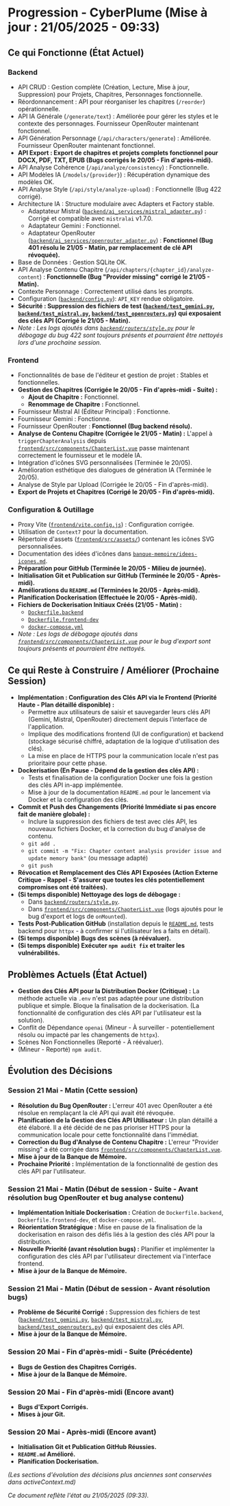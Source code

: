 # Progression - CyberPlume (Mise à jour : 21/05/2025 - 09:33)

## Ce qui Fonctionne (État Actuel)

### Backend
*   API CRUD : Gestion complète (Création, Lecture, Mise à jour, Suppression) pour Projets, Chapitres, Personnages fonctionnelle.
*   Réordonnancement : API pour réorganiser les chapitres (`/reorder`) opérationnelle.
*   API IA Générale (`/generate/text`) : Améliorée pour gérer les styles et le contexte des personnages. Fournisseur OpenRouter maintenant fonctionnel.
*   API Génération Personnage (`/api/characters/generate`) : Améliorée. Fournisseur OpenRouter maintenant fonctionnel.
*   **API Export : Export de chapitres et projets complets fonctionnel pour DOCX, PDF, TXT, EPUB (Bugs corrigés le 20/05 - Fin d'après-midi).**
*   API Analyse Cohérence (`/api/analyze/consistency`) : Fonctionnelle.
*   API Modèles IA (`/models/{provider}`) : Récupération dynamique des modèles OK.
*   API Analyse Style (`/api/style/analyze-upload`) : Fonctionnelle (Bug 422 corrigé).
*   Architecture IA : Structure modulaire avec Adapters et Factory stable.
    *   Adaptateur Mistral ([`backend/ai_services/mistral_adapter.py`](backend/ai_services/mistral_adapter.py:1)) : Corrigé et compatible avec `mistralai` v1.7.0.
    *   Adaptateur Gemini : Fonctionnel.
    *   Adaptateur OpenRouter ([`backend/ai_services/openrouter_adapter.py`](backend/ai_services/openrouter_adapter.py:1)) : **Fonctionnel (Bug 401 résolu le 21/05 - Matin, par remplacement de clé API révoquée).**
*   Base de Données : Gestion SQLite OK.
*   API Analyse Contenu Chapitre (`/api/chapters/{chapter_id}/analyze-content`) : **Fonctionnelle (Bug "Provider missing" corrigé le 21/05 - Matin).**
*   Contexte Personnage : Correctement utilisé dans les prompts.
*   Configuration ([`backend/config.py`](backend/config.py:1)): `API_KEY` rendue obligatoire.
*   **Sécurité : Suppression des fichiers de test ([`backend/test_gemini.py`](backend/test_gemini.py:1), [`backend/test_mistral.py`](backend/test_mistral.py:1), [`backend/test_openrouters.py`](backend/test_openrouters.py:1)) qui exposaient des clés API (Corrigé le 21/05 - Matin).**
*   *Note : Les logs ajoutés dans [`backend/routers/style.py`](backend/routers/style.py:1) pour le débogage du bug 422 sont toujours présents et pourraient être nettoyés lors d'une prochaine session.*

### Frontend
*   Fonctionnalités de base de l'éditeur et gestion de projet : Stables et fonctionnelles.
*   **Gestion des Chapitres (Corrigée le 20/05 - Fin d'après-midi - Suite) :**
    *   **Ajout de Chapitre :** Fonctionnel.
    *   **Renommage de Chapitre :** Fonctionnel.
*   Fournisseur Mistral AI (Éditeur Principal) : Fonctionne.
*   Fournisseur Gemini : Fonctionne.
*   Fournisseur OpenRouter : **Fonctionnel (Bug backend résolu).**
*   **Analyse de Contenu Chapitre (Corrigée le 21/05 - Matin) :** L'appel à `triggerChapterAnalysis` depuis [`frontend/src/components/ChapterList.vue`](frontend/src/components/ChapterList.vue:296) passe maintenant correctement le fournisseur et le modèle IA.
*   Intégration d'icônes SVG personnalisées (Terminée le 20/05).
*   Amélioration esthétique des dialogues de génération IA (Terminée le 20/05).
*   Analyse de Style par Upload (Corrigée le 20/05 - Fin d'après-midi).
*   **Export de Projets et Chapitres (Corrigé le 20/05 - Fin d'après-midi).**

### Configuration & Outillage
*   Proxy Vite ([`frontend/vite.config.js`](frontend/vite.config.js:1)) : Configuration corrigée.
*   Utilisation de `Context7` pour la documentation.
*   Répertoire d'assets ([`frontend/src/assets/`](frontend/src/assets/)) contenant les icônes SVG personnalisées.
*   Documentation des idées d'icônes dans [`banque-memoire/idees-icones.md`](banque-memoire/idees-icones.md).
*   **Préparation pour GitHub (Terminée le 20/05 - Milieu de journée).**
*   **Initialisation Git et Publication sur GitHub (Terminée le 20/05 - Après-midi).**
*   **Améliorations du `README.md` (Terminées le 20/05 - Après-midi).**
*   **Planification Dockerisation (Effectuée le 20/05 - Après-midi).**
*   **Fichiers de Dockerisation Initiaux Créés (21/05 - Matin) :**
    *   [`Dockerfile.backend`](Dockerfile.backend:1)
    *   [`Dockerfile.frontend-dev`](Dockerfile.frontend-dev:1)
    *   [`docker-compose.yml`](docker-compose.yml:1)
*   *Note : Les logs de débogage ajoutés dans [`frontend/src/components/ChapterList.vue`](frontend/src/components/ChapterList.vue:1) pour le bug d'export sont toujours présents et pourraient être nettoyés.*

## Ce qui Reste à Construire / Améliorer (Prochaine Session)

*   **Implémentation : Configuration des Clés API via le Frontend (Priorité Haute - Plan détaillé disponible) :**
    *   Permettre aux utilisateurs de saisir et sauvegarder leurs clés API (Gemini, Mistral, OpenRouter) directement depuis l'interface de l'application.
    *   Implique des modifications frontend (UI de configuration) et backend (stockage sécurisé chiffré, adaptation de la logique d'utilisation des clés).
    *   La mise en place de HTTPS pour la communication locale n'est pas prioritaire pour cette phase.
*   **Dockerisation (En Pause - Dépend de la gestion des clés API) :**
    *   Tests et finalisation de la configuration Docker une fois la gestion des clés API in-app implémentée.
    *   Mise à jour de la documentation `README.md` pour le lancement via Docker et la configuration des clés.
*   **Commit et Push des Changements (Priorité Immédiate si pas encore fait de manière globale) :**
    *   Inclure la suppression des fichiers de test avec clés API, les nouveaux fichiers Docker, et la correction du bug d'analyse de contenu.
    *   `git add .`
    *   `git commit -m "Fix: Chapter content analysis provider issue and update memory bank"` (ou message adapté)
    *   `git push`
*   **Révocation et Remplacement des Clés API Exposées (Action Externe Critique - Rappel - S'assurer que toutes les clés potentiellement compromises ont été traitées).**
*   **(Si temps disponible) Nettoyage des logs de débogage :**
    *   Dans [`backend/routers/style.py`](backend/routers/style.py:1).
    *   Dans [`frontend/src/components/ChapterList.vue`](frontend/src/components/ChapterList.vue:1) (logs ajoutés pour le bug d'export et logs de `onMounted`).
*   **Tests Post-Publication GitHub** (installation depuis le [`README.md`](README.md:1), tests backend pour `httpx` - à confirmer si l'utilisateur les a faits en détail).
*   **(Si temps disponible) Bugs des scènes (à réévaluer).**
*   **(Si temps disponible) Exécuter `npm audit fix` et traiter les vulnérabilités.**

## Problèmes Actuels (État Actuel)

*   **Gestion des Clés API pour la Distribution Docker (Critique) :** La méthode actuelle via `.env` n'est pas adaptée pour une distribution publique et simple. Bloque la finalisation de la dockerisation. (La fonctionnalité de configuration des clés API par l'utilisateur est la solution).
*   Conflit de Dépendance `openai` (Mineur - À surveiller - potentiellement résolu ou impacté par les changements de `httpx`).
*   Scènes Non Fonctionnelles (Reporté - À réévaluer).
*   (Mineur - Reporté) `npm audit`.

## Évolution des Décisions

### Session 21 Mai - Matin (Cette session)
*   **Résolution du Bug OpenRouter :** L'erreur 401 avec OpenRouter a été résolue en remplaçant la clé API qui avait été révoquée.
*   **Planification de la Gestion des Clés API Utilisateur :** Un plan détaillé a été élaboré. Il a été décidé de ne pas prioriser HTTPS pour la communication locale pour cette fonctionnalité dans l'immédiat.
*   **Correction du Bug d'Analyse de Contenu Chapitre :** L'erreur "Provider missing" a été corrigée dans [`frontend/src/components/ChapterList.vue`](frontend/src/components/ChapterList.vue:296).
*   **Mise à jour de la Banque de Mémoire.**
*   **Prochaine Priorité :** Implémentation de la fonctionnalité de gestion des clés API par l'utilisateur.

### Session 21 Mai - Matin (Début de session - Suite - Avant résolution bug OpenRouter et bug analyse contenu)
*   **Implémentation Initiale Dockerisation :** Création de `Dockerfile.backend`, `Dockerfile.frontend-dev`, et `docker-compose.yml`.
*   **Réorientation Stratégique :** Mise en pause de la finalisation de la dockerisation en raison des défis liés à la gestion des clés API pour la distribution.
*   **Nouvelle Priorité (avant résolution bugs) :** Planifier et implémenter la configuration des clés API par l'utilisateur directement via l'interface frontend.
*   **Mise à jour de la Banque de Mémoire.**

### Session 21 Mai - Matin (Début de session - Avant résolution bugs)
*   **Problème de Sécurité Corrigé :** Suppression des fichiers de test ([`backend/test_gemini.py`](backend/test_gemini.py:1), [`backend/test_mistral.py`](backend/test_mistral.py:1), [`backend/test_openrouters.py`](backend/test_openrouters.py:1)) qui exposaient des clés API.
*   **Mise à jour de la Banque de Mémoire.**

### Session 20 Mai - Fin d'après-midi - Suite (Précédente)
*   **Bugs de Gestion des Chapitres Corrigés.**
*   **Mise à jour de la Banque de Mémoire.**

### Session 20 Mai - Fin d'après-midi (Encore avant)
*   **Bugs d'Export Corrigés.**
*   **Mises à jour Git.**

### Session 20 Mai - Après-midi (Encore avant)
*   **Initialisation Git et Publication GitHub Réussies.**
*   **`README.md` Amélioré.**
*   **Planification Dockerisation.**

*(Les sections d'évolution des décisions plus anciennes sont conservées dans activeContext.md)*

*Ce document reflète l'état au 21/05/2025 (09:33).*